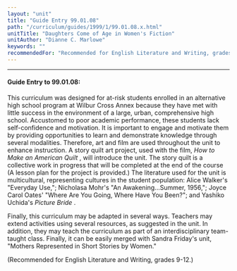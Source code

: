 ```yaml
---
layout: "unit"
title: "Guide Entry 99.01.08"
path: "/curriculum/guides/1999/1/99.01.08.x.html"
unitTitle: "Daughters Come of Age in Women's Fiction"
unitAuthor: "Dianne C. Marlowe"
keywords: ""
recommendedFor: "Recommended for English Literature and Writing, grades 9-12."
---
```

<body>
<hr/>
<h4>
Guide Entry to 99.01.08:
</h4>
This curriculum was designed for at-risk students enrolled in an alternative high school program at Wilbur Cross Annex because they have met with little success in the environment of a large, urban, comprehensive high school.  Accustomed to poor academic performance, these students lack self-confidence and motivation.  It is important to engage and motivate them by providing opportunities to learn and demonstrate knowledge through several modalities.  Therefore, art and film are used throughout the unit to enhance instruction. A story quilt art project, used with the film,
<i>
How to Make an American Quilt
</i>
, will introduce the unit.  The story quilt is a collective work in progress that will be completed at the end of the course (A lesson plan for the project is provided.)  The literature used for the unit is multicultural, representing cultures in the student population:  Alice Walker's "Everyday Use,";  Nicholasa Mohr's "An Awakening...Summer, 1956,"; Joyce Carol Oates' "Where Are You Going, Where Have You Been?";  and Yashiko Uchida's
<i>
Picture Bride
</i>
.
<p>
Finally, this curriculum may be adapted in several ways.  Teachers may extend activities using several resources, as suggested in the unit.  In addition, they may teach the curriculum as part of an interdisciplinary team-taught class.  Finally, it can be easily merged with Sandra Friday's unit, "Mothers Represented in Short Stories by Women."
</p>
<p>
(Recommended for English Literature and Writing, grades 9-12.)
</p>
</body>